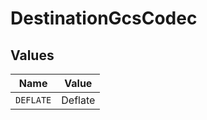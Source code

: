 # DestinationGcsCodec


## Values

| Name      | Value     |
| --------- | --------- |
| `DEFLATE` | Deflate   |
